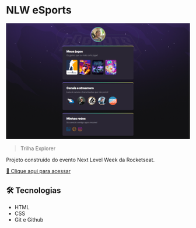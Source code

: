 # NLW eSports

![preview](./.github/preview.png)

> Trilha Explorer

Projeto construído do evento Next Level Week da Rocketseat.

[🔗 Clique aqui para acessar](https://evertonsc.github.io/nlw-esports-explorer/)


## 🛠 Tecnologias

- HTML
- CSS
- Git e Github